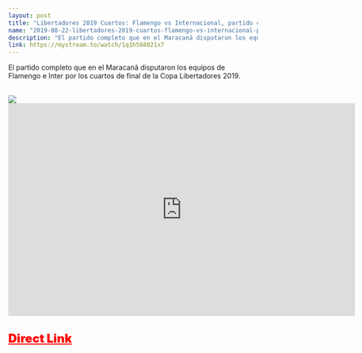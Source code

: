 ```yaml
---
layout: post
title: "Libertadores 2019 Cuartos: Flamengo vs Internacional, partido completo"
name: "2019-08-22-libertadores-2019-cuartos-flamengo-vs-internacional-partido-completo.md"
description: "El partido completo que en el Maracanã disputaron los equipos de Flamengo e Inter por los cuartos de final de la Copa Libertadores 2019"
link: https://mystream.to/watch/1q1h568821x7
---
```


El partido completo que en el Maracanã disputaron los equipos de Flamengo e Inter por los cuartos de final de la Copa Libertadores 2019.

<br>

<img src="https://i.imgur.com/S5Ljjwz.jpg" class="responsive-image" style="max-width: 2130px;">

<br>

<div class="embed-responsive embed-responsive-16by9">
  <iframe class="embed-responsive-item" src="https://embed.mystream.to/1q1h568821x7" scrolling="no" frameborder="0" width="700" height="430" allowfullscreen="true" webkitallowfullscreen="true" mozallowfullscreen="true"></iframe>
</div>


<br>

<a href="https://mystream.to/watch/1q1h568821x7" style="font-size: 24px;font-weight: 900;color: red;">Direct Link</a>
